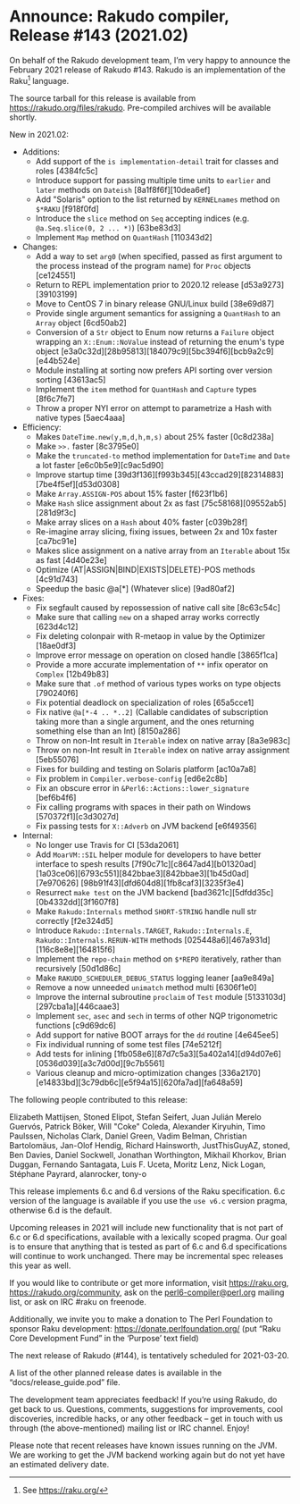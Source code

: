 # Announce: Rakudo compiler, Release #143 (2021.02)

On behalf of the Rakudo development team, I’m very happy to announce the
February 2021 release of Rakudo #143. Rakudo is an implementation of
the Raku[^1] language.

The source tarball for this release is available from
<https://rakudo.org/files/rakudo>.
Pre-compiled archives will be available shortly.

New in 2021.02:

  + Additions:
    + Add support of the `is implementation-detail` trait
      for classes and roles [4384fc5c]
    + Introduce support for passing multiple time units
      to `earlier` and `later` methods on `Dateish` [8a1f8f6f][10dea6ef]
    + Add "Solaris" option to the list returned by `KERNELnames`
      method on `$*RAKU` [f918f0fd]
    + Introduce the `slice` method on `Seq` accepting indices
      (e.g. `@a.Seq.slice(0, 2 ... *)`) [63be83d3]
    + Implement `Map` method on `QuantHash` [110343d2]
  + Changes:
    + Add a way to set `arg0` (when specified, passed as first argument
      to the process instead of the program name) for `Proc` objects [ce124551]
    + Return to REPL implementation prior to 2020.12 release [d53a9273][39103199]
    + Move to CentOS 7 in binary release GNU/Linux build [38e69d87]
    + Provide single argument semantics for assigning
      a `QuantHash` to an `Array` object [6cd50ab2]
    + Conversion of a `Str` object to Enum now returns a
      `Failure` object wrapping an `X::Enum::NoValue` instead
      of returning the enum's type object
      [e3a0c32d][28b95813][184079c9][5bc394f6][bcb9a2c9][e44b524e]
    + Module installing at sorting now prefers API sorting over version sorting [43613ac5]
    + Implement the `item` method for `QuantHash` and `Capture` types [8f6c7fe7]
    + Throw a proper NYI error on attempt to parametrize a Hash with native types [5aec4aaa]
  + Efficiency:
    + Makes `DateTime.new(y,m,d,h,m,s)` about 25% faster [0c8d238a]
    + Make `>>.` faster [8c3795e0]
    + Make the `truncated-to` method implementation for `DateTime` and `Date`
      a lot faster [e6c0b5e9][c9ac5d90]
    + Improve startup time
      [39d3f136][f993b345][43ccad29][82314883][7be4f5ef][d53d0308]
    + Make `Array.ASSIGN-POS` about 15% faster [f623f1b6]
    + Make `Hash` slice assignment about 2x as fast
      [75c58168][09552ab5][281d9f3c]
    + Make array slices on a `Hash` about 40% faster [c039b28f]
    + Re-imagine array slicing, fixing issues, between 2x and 10x faster [ca7bc91e]
    + Makes slice assignment on a native array from an `Iterable`
      about 15x as fast [4d40e23e]
    + Optimize (AT|ASSIGN|BIND|EXISTS|DELETE)-POS methods [4c91d743]
    + Speedup the basic @a[*] (Whatever slice) [9ad80af2]
  + Fixes:
    + Fix segfault caused by repossession of native call site [8c63c54c]
    + Make sure that calling `new` on a shaped array works correctly [623d4c12]
    + Fix deleting colonpair with R-metaop in value by the Optimizer [18ae0df3]
    + Improve error message on operation on closed handle [3865f1ca]
    + Provide a more accurate implementation of `**` infix operator on `Complex` [12b49b83]
    + Make sure that `.of` method of various types works on type objects [790240f6]
    + Fix potential deadlock on specialization of roles [65a5cce1]
    + Fix native `@a[*-4 .. *..2]` (Callable candidates of subscription taking
      more than a single argument, and the ones returning something else than an Int) [8150a286]
    + Throw on non-Int result in `Iterable` index on native array [8a3e983c]
    + Throw on non-Int result in `Iterable` index on native array assignment [5eb55076]
    + Fixes for building and testing on Solaris platform [ac10a7a8]
    + Fix problem in `Compiler.verbose-config` [ed6e2c8b]
    + Fix an obscure error in `&Perl6::Actions::lower_signature` [bef6b4f6]
    + Fix calling programs with spaces in their path on Windows [570372f1][c3d3027d]
    + Fix passing tests for `X::Adverb` on JVM backend [e6f49356]
  + Internal:
    + No longer use Travis for CI [53da2061]
    + Add `MoarVM::SIL` helper module for developers to have better
      interface to spesh results [7f90c71c][c8647ad4][b01320ad]
      [1a03ce06][6793c551][842bbae3][842bbae3][1b45d0ad][7e970626]
      [98b91f43][dfd604d8][1fb8caf3][3235f3e4]
    + Resurrect `make test` on the JVM backend
      [bad3621c][5dfdd35c][0b4332dd][3f1607f8]
    + Make `Rakudo:Internals` method `SHORT-STRING` handle null str correctly [f2e324d5]
    + Introduce `Rakudo::Internals.TARGET`, `Rakudo::Internals.E`,
      `Rakudo::Internals.RERUN-WITH` methods [025448a6][467a931d][116c8e8e][164815f6]
    + Implement the `repo-chain` method on `$*REPO` iteratively,
      rather than recursively [50d1d86c]
    + Make `RAKUDO_SCHEDULER_DEBUG_STATUS` logging leaner [aa9e849a]
    + Remove a now unneeded `unimatch` method multi [6306f1e0]
    + Improve the internal subroutine `proclaim` of `Test` module
      [5133103d][297cba1a][446caae3]
    + Implement `sec`, `asec` and `sech` in terms of other NQP trigonometric functions [c9d69dc6]
    + Add support for native BOOT arrays for the `dd` routine [4e645ee5]
    + Fix individual running of some test files [74e5212f]
    + Add tests for inlining
      [1fb058e6][87d7c5a3][5a402a14][d94d07e6][0536d039][a3c7d00d][9c7b5561]
    + Various cleanup and micro-optimization changes
      [336a2170][e14833bd][3c79db6c][e5f94a15][620fa7ad][fa648a59]

The following people contributed to this release:

Elizabeth Mattijsen, Stoned Elipot, Stefan Seifert, Juan Julián Merelo Guervós, Patrick Böker,
Will "Coke" Coleda, Alexander Kiryuhin, Timo Paulssen, Nicholas Clark, Daniel Green,
Vadim Belman, Christian Bartolomäus, Jan-Olof Hendig, Richard Hainsworth,
JustThisGuyAZ, stoned, Ben Davies, Daniel Sockwell, Jonathan Worthington,
Mikhail Khorkov, Brian Duggan, Fernando Santagata, Luis F. Uceta,
Moritz Lenz, Nick Logan, Stéphane Payrard, alanrocker, tony-o

This release implements 6.c and 6.d versions of the Raku specification.
6.c version of the language is available if you use the `use v6.c`
version pragma, otherwise 6.d is the default.

Upcoming releases in 2021 will include new functionality that is not
part of 6.c or 6.d specifications, available with a lexically scoped
pragma. Our goal is to ensure that anything that is tested as part of
6.c and 6.d specifications will continue to work unchanged. There may
be incremental spec releases this year as well.

If you would like to contribute or get more information, visit
<https://raku.org>, <https://rakudo.org/community>, ask on the
<perl6-compiler@perl.org> mailing list, or ask on IRC #raku on freenode.

Additionally, we invite you to make a donation to The Perl Foundation
to sponsor Raku development: <https://donate.perlfoundation.org/>
(put “Raku Core Development Fund” in the ‘Purpose’ text field)

The next release of Rakudo (#144), is tentatively scheduled for 2021-03-20.

A list of the other planned release dates is available in the
“docs/release_guide.pod” file.

The development team appreciates feedback! If you’re using Rakudo, do
get back to us. Questions, comments, suggestions for improvements, cool
discoveries, incredible hacks, or any other feedback – get in touch with
us through (the above-mentioned) mailing list or IRC channel. Enjoy!

Please note that recent releases have known issues running on the JVM.
We are working to get the JVM backend working again but do not yet have
an estimated delivery date.

[^1]: See <https://raku.org/>
